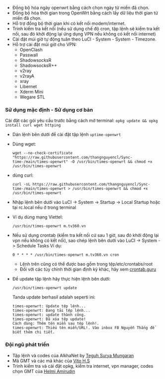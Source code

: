 - Đồng bộ hóa ngày openwrt bằng cách chọn ngày từ miền đã chọn.
- Đồng bộ hóa thời gian trong OpenWrt bằng cách lấy dữ liệu thời gian từ miền đã chọn.
- Hỗ trợ đồng bộ thời gian khi có kết nối modem/internet.
- Trình kiểm tra kết nối (nếu sử dụng chế độ cron, tập lệnh sẽ kiểm tra kết nối, sau đó khởi động lại ứng dụng VPN nếu không có kết nối internet)
- Cài đặt múi giờ tự động tuân theo LuCI - System - System - Timezone.
- Hỗ trợ cài đặt múi giờ cho VPN:
    - OpenClash
    - Passwall
    - ShadowsocksR
    - ShadowsocksR++
    - v2ray
    - v2rayA
    - xray
    - Libernet
    - Xderm Mini
    - Wegare STL

### Sử dụng mặc định - Sử dụng cơ bản
Cài đặt các gói yêu cầu trước bằng cách mở terminal:
    ```
    opkg update && opkg install curl wget httping
    ```

- Dán lệnh bên dưới để cài đặt tập lệnh ``uptime-openwrt``
- Dùng wget:

    ```
    wget --no-check-certificate "https://raw.githubusercontent.com/thangnguyencl/Sync-time-/main/times-openwrt" -O /usr/bin/times-openwrt && chmod +x /usr/bin/times-openwrt
    ```
    
 - dùng curl:
    
    ```
    curl -sL https://raw.githubusercontent.com/thangnguyencl/Sync-time-/main/times-openwrt > /usr/bin/times-openwrt && chmod +x /usr/bin/times-openwrt
    ```
- Nhập lệnh bên dưới vào LuCI -> System -> Startup -> Local Startup hoặc tại rc.local nếu ở trong terminal
- Ví dụ dùng mạng Viettel:

    ```
    /usr/bin/times-openwrt m.tv360.vn
    ```

- Nếu sử dụng crontab (kiểm tra kết nối cứ sau 1 giờ, sau đó khởi động lại vpn nếu không có kết nối), sao chép lệnh bên dưới vào LuCI -> System -> Schedule Tasks Ví dụ:
    ```
    0 * * * * /usr/bin/times-openwrt m.tv360.vn cron
    ```

    - Lệnh trên cũng có thể được bao gồm trong tệp/etc/crontabs/root
    - Đối với các tùy chỉnh thời gian định kỳ khác, hãy xem [crontab.guru](https://crontab.guru/#0_*_*_*_*)

- Để update tập lệnh hãy thực hiện lệnh bên dưới:

    ```
    /usr/bin/times-openwrt update
    ```
    Tanda update berhasil adalah seperti ini:
    ```
    times-openwrt: Update tệp lệnh...
    times-openwrt: Đang tải tệp lệnh...
    times-openwrt: update thành công.
    times-openwrt: Đã xóa tệp update!
    Cách dùng: Thêm tên miền sau tệp lệnh!.
    times-openwrt: Thiếu tên miền/URL!. Vào inbox FB Nguyễn Thắng để biết thêm chi tiết.
    ```

### Đội ngũ phát triển
- Tập lệnh và codes của AlkhaNet by [Teguh Surya Mungaran](https://github.com/alkhanet26)
- Mã GMT và các mã khác của [Vito H.S](https://github.com/vitoharhari)
- Trình kiểm tra và cài đặt opkg, kiểm tra internet, vpn manager, codes chọn GMT của [Helmi Amirudin](https://helmiau.com)
